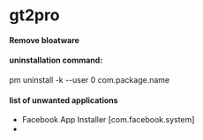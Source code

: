 # gt2pro
#### Remove bloatware
#### uninstallation command:
pm uninstall -k --user 0 com.package.name
#### list of unwanted applications
- Facebook App Installer [com.facebook.system]
- 

